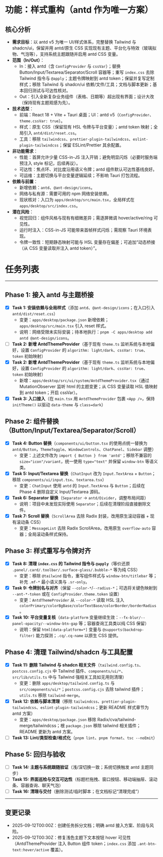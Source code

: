 # 功能：样式重构（antd 作为唯一方案）

## 核心分析
- **需求目标**：以 antd v5 为唯一 UI/样式体系，完整替换 Tailwind 与 shadcn/ui，保留并用 antd/原生 CSS 实现现有主题、平台化与特效（玻璃拟物、气泡等），支持系统主题跟随并启用 antd CSS 变量。
- **范围（In/Out）**：
  - In：接入 antd（含 `ConfigProvider` 与 `cssVar`）；替换 Button/Input/Textarea/Separator/Scroll 容器等；重写 `index.css` 去除 Tailwind 指令与 `@apply`；主题令牌映射到 antd token；保留并复写定制样式；移除 Tailwind 与 shadcn/ui 依赖/文件/工具；文档与脚本更新；基本回归测试与可达性核对。
  - Out：引入全新复杂业务组件（表格、日期等）超出现有界面；设计大改（保持现有主题观感为先）。
- **技术选型**：
  - 前端：React 18 + Vite + Tauri 桌面；UI：antd v5（`ConfigProvider`、`theme.cssVar: true`）。
  - 样式：原生 CSS（保留现有 HSL 令牌与平台变量）；antd token 映射；全局引入 `antd/dist/reset.css`。
  - 工具：移除 `tailwindcss`、`prettier-plugin-tailwindcss`、`eslint-plugin-tailwindcss`；保留 ESLint/Prettier 其余配置。
- **非功能需求**：
  - 性能：首屏允许少量 CSS-in-JS 注入开销；避免明显闪烁（必要时服务端预注入 style 标记，后续再议）。
  - 可达性：焦点环、对比度沿用语义令牌；antd 组件默认可达性基线良好。
  - 可运维：主题切换与平台变量逻辑延续；不影响 Tauri 打包流程。
- **依赖与前置**：
  - 新增依赖：`antd`、`@ant-design/icons`。
  - 网络与私有源：需要可用的 npm 网络安装依赖。
  - 现状核对：入口为 `apps/desktop/src/main.tsx`，全局样式在 `apps/desktop/src/index.css`。
- **潜在风险**：
  - 视觉回归：组件风格与现有有细微差异；需逐屏微调 hover/active/ring 可见性。
  - 运行时注入：CSS-in-JS 可能带来首帧样式闪烁；需观察 Tauri 环境表现。
  - 令牌一致性：短期静态映射可能与 HSL 变量存在偏差；可追加“动态桥接（从 CSS 变量读取并注入 antd token）”。

# 任务列表
---

## Phase 1: 接入 antd 与主题桥接
- [x] **Task 1: 安装依赖与全局样式**（添加 `antd`、`@ant-design/icons`；在入口引入 `antd/dist/reset.css`）
  - 变更：`apps/desktop/package.json` 新增依赖；`apps/desktop/src/main.tsx` 引入 reset 样式。
  - 说明：网络受限未实际安装；待本地执行：`pnpm -C apps/desktop add antd @ant-design/icons`。
- [ ] **Task 2: 新增 AntdThemeProvider**（基于现有 `theme.ts` 监听系统与本地偏好，设置 `ConfigProvider` 的 `algorithm: light/dark`、`cssVar: true`、`token` 初始映射）
- [x] **Task 2: 新增 AntdThemeProvider**（基于现有 `theme.ts` 监听系统与本地偏好，设置 `ConfigProvider` 的 `algorithm: light/dark`、`cssVar: true`、`token` 初始映射）
  - 新增：`apps/desktop/src/ui/system/AntdThemeProvider.tsx`（通过 MutationObserver 监听 html 的主题变更；从 CSS 变量读取 HSL 值映射到 antd token；开启 cssVar）。
- [x] **Task 3: 入口接入**（在 `main.tsx` 用 `AntdThemeProvider` 包裹 `<App />`，保持 `initTheme()` 以驱动 `data-theme` 与 `class=dark`）

## Phase 2: 组件替换（Button/Input/Textarea/Separator/Scroll）
- [x] **Task 4: Button 替换**（`components/ui/button.tsx` 的使用点统一替换为 `antd/Button`，`ThemeToggle`、`WindowControls`、`ChatPanel`、`Sidebar` 调整）
  - 变更：上述文件改为 `import { Button } from 'antd'`；移除不兼容的 `size="icon"/variant`，统一使用 `type="text"` 并保留 `window-btn` 等语义类。
- [x] **Task 5: Input/Textarea 替换**（`ChatInput` 改为 `Input.TextArea` + `Button`；移除 `components/ui/input.tsx`、`textarea.tsx`）
  - 变更：`ChatInput` 使用 `antd` 的 `Input.TextArea` 与 `Button`；后续在 Phase 4 删除自定义 Input/Textarea 源码。
- [x] **Task 6: Separator 替换**（`Separator` → `antd/Divider`，调整布局间距）
  - 说明：项目中未发现实际使用 `Separator`；后续在清理阶段直接删除文件。
- [x] **Task 7: Scroll 替换**（`ScrollArea` 去除 Radix 封装，改用原生滚动容器 + 现有滚动条 CSS）
  - 变更：`MessageList` 去除 Radix ScrollArea，改用原生 `overflow-auto` 容器；全局滚动条样式保持。

## Phase 3: 样式重写与令牌对齐
- [x] **Task 8: 清理 `index.css` 的 Tailwind 指令与 `@apply`**（等价还原 `.panel/.card/.toolbar/.surface-glass/.bubble-*` 等为纯 CSS）
  - 变更：移除 `@tailwind` 指令，重写组件样式与 `window-btn/titlebar` 等；补充 `.mf-*` 最小语义类与 `.sr-only`。
- [x] **Task 9: 令牌别名与对齐**（保留 `--color-*`/`--radius-*`；可选将关键色映射到 `--ant-*-token` 或在 `ConfigProvider.theme.token` 设置）
  - 变更：`AntdThemeProvider` 从 `--color-*` 读取 HSL 注入 `colorPrimary/colorBgBase/colorTextBase/colorBorder/borderRadius`。
- [x] **Task 10: 平台变量复核**（`data-platform` 变量继续生效：`--fx-blur/--panel-opacity/--window-btn-gap` 等；容器查询工具类以纯 CSS 保留）
  - 说明：保留 `html[data-platform=*]` 变量与 `@supports(backdrop-filter)` 能力探测；`.cq/.cq-name` 以原生 CSS 提供。

## Phase 4: 清理 Tailwind/shadcn 与工具配置
- [x] **Task 11: 删除 Tailwind 与 shadcn 相关文件**（`tailwind.config.ts`、`postcss.config.cjs` 中 Tailwind 插件、`components/ui/*`、`src/lib/utils.ts` 中与 Tailwind 强相关工具如无用则清理）
  - 变更：删除 `apps/desktop/tailwind.config.ts` 与 `src/components/ui/*`；`postcss.config.cjs` 去除 tailwind 插件；`utils.ts` 移除 `tailwind-merge`。
- [x] **Task 12: 依赖与脚本清理**（移除 `tailwindcss`、`prettier-plugin-tailwindcss`、`eslint-plugin-tailwindcss`；更新 README 样式章节为 antd 方案）
  - 变更：`apps/desktop/package.json` 移除 Radix/cva/tailwind-merge/tailwindcss；根 `package.json` 移除 tailwind 相关插件；README 更新为 antd 方案。
- [ ] **Task 13: Lint/类型检查/格式化**（`pnpm lint`、`pnpm format`、`tsc --noEmit`）

## Phase 5: 回归与验收
- [ ] **Task 14: 主题与系统跟随验证**（浅/深切换一致；系统切换触发 antd 主题同步）
- [ ] **Task 15: 界面巡检与交互可达性**（标题栏拖拽、窗口按钮、移动端抽屉、滚动条、容器查询、聊天气泡）
- [ ] **Task 16: 清理与交付**（删除测试/临时脚本；在文档标记“清理完成”）

---

## 变更记录
- 2025-09-12T00:00Z：创建任务拆分文档；明确 antd 接入方案、阶段与风险。
- 2025-09-12T00:30Z：修复浅色主题下文本按钮 hover 可见性（AntdThemeProvider 注入 Button 组件 token；`index.css` 添加 `.ant-btn-text:hover/active` 覆盖）。
